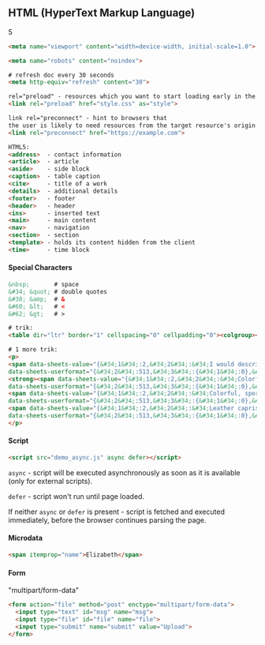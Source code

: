 HTML (HyperText Markup Language)
-
5

````html
<meta name="viewport" content="width=device-width, initial-scale=1.0">

<meta name="robots" content="noindex">

# refresh doc every 30 seconds
<meta http-equiv="refresh" content="30">
````

````html
rel="preload" - resources which you want to start loading early in the page lifecycle.
<link rel="preload" href="style.css" as="style">

link rel="preconnect" - hint to browsers that
the user is likely to need resources from the target resource's origin.
<link rel="preconnect" href="https://example.com">
````

````html
HTML5:
<address>  - contact information
<article>  - article
<aside>    - side block
<caption>  - table caption
<cite>     - title of a work
<details>  - additional details
<footer>   - footer
<header>   - header
<ins>      - inserted text
<main>     - main content
<nav>      - navigation
<section>  - section
<template> - holds its content hidden from the client
<time>     - time block
````

#### Special Characters

````html
&nbsp;       # space
&#34; &quot; # double quotes
&#38; &amp;  # &
&#60; &lt;   # <
&#62; &gt;   # >

# trik:
<table dir="ltr" border="1" cellspacing="0" cellpadding="0"><colgroup><col width="76"/><col width="90"/></colgroup><tbody><tr><td data-sheets-value="{&#34;1&#34;:2,&#34;2&#34;:&#34;Active&#34;}">Active</td><td data-sheets-value="{&#34;1&#34;:2,&#34;2&#34;:&#34;Betsy&#34;}">Betsyx</td></tr></tbody></table></textarea>

# 1 more trik:
<p>
<span data-sheets-value="{&#34;1&#34;:2,&#34;2&#34;:&#34;I would describe my style as a mix of classic elements with current items on trend. I let what i&#39;m reading at the moment influence how I see the world and that is often perceived through my style of the moment. &#34;}" 
data-sheets-userformat="{&#34;2&#34;:513,&#34;3&#34;:{&#34;1&#34;:0},&#34;12&#34;:0}">
<strong><span data-sheets-value="{&#34;1&#34;:2,&#34;2&#34;:&#34;Colorful, sporty and feminine always with a bit of vintage&#34;}" 
data-sheets-userformat="{&#34;2&#34;:513,&#34;3&#34;:{&#34;1&#34;:0},&#34;12&#34;:0}">The one trend she&#39;s keen on: </span></strong>
<span data-sheets-value="{&#34;1&#34;:2,&#34;2&#34;:&#34;Colorful, sporty and feminine always with a bit of vintage&#34;}" 
data-sheets-userformat="{&#34;2&#34;:513,&#34;3&#34;:{&#34;1&#34;:0},&#34;12&#34;:0}">
<span data-sheets-value="{&#34;1&#34;:2,&#34;2&#34;:&#34;Leather capris are on my radar &#34;}" 
data-sheets-userformat="{&#34;2&#34;:513,&#34;3&#34;:{&#34;1&#34;:0},&#34;12&#34;:0}">Leather capris are on my radar.</span></span></span>
</p>
````

#### Script

````html
<script src="demo_async.js" async defer></script>
````

`async` - script will be executed asynchronously
as soon as it is available (only for external scripts).

`defer` - script won't run until page loaded.

If neither `async` or `defer` is present - script is fetched and executed immediately,
before the browser continues parsing the page.

#### Microdata

````html
<span itemprop="name">Elizabeth</span>
````

#### Form

"multipart/form-data"

````html
<form action="file" method="post" enctype="multipart/form-data">
  <input type="text" id="msg" name="msg">
  <input type="file" id="file" name="file">
  <input type="submit" name="submit" value="Upload">
</form>
````
